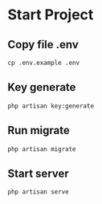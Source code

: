 # Start Project

## Copy file .env

```
cp .env.example .env
```

## Key generate

```
php artisan key:generate
```

## Run migrate

```
php artisan migrate
```

## Start server

```
php artisan serve
```
